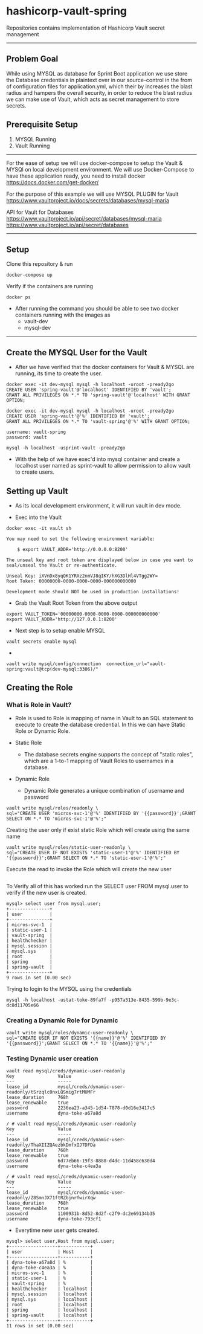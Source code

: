 # hashicorp-vault-spring
Repositories contains implementation of Hashicorp Vault secret management

---

## Problem Goal
While using MYSQL as database for Sprint Boot application we use store the Database credentials in plaintext over in our source-control in the from of configuration files for application.yml, which their by increases the blast radius and hampers the overall security, in order to reduce the blast radius we can make use of Vault, which acts as secret management to store secrets.

## Prerequisite Setup
1. MYSQL Running
2. Vault Running

---
For the ease of setup we will use docker-compose to setup the Vault & MYSQl on local development environment.
We will use Docker-Compose to have these application ready, you need to install docker 
https://docs.docker.com/get-docker/


For the purpose of this example we will use MYSQL PLUGIN for Vault
https://www.vaultproject.io/docs/secrets/databases/mysql-maria

API for Vault for Databases
https://www.vaultproject.io/api/secret/databases/mysql-maria
https://www.vaultproject.io/api/secret/databases

---

## Setup

Clone this repository & run
```
docker-compose up

```
Verify if the containers are running
```
docker ps
```
- After running the command you should be able to see two docker containers running with the images as
    - vault-dev
    - mysql-dev

----


## Create the MYSQL User for the Vault
- After we have verified that the docker containers for Vault & MYSQL are running, its time to create the user.


```
docker exec -it dev-mysql mysql -h localhost -uroot -pready2go
CREATE USER 'spring-vault'@'localhost' IDENTIFIED BY 'vault';
GRANT ALL PRIVILEGES ON *.* TO 'spring-vault'@'localhost' WITH GRANT OPTION;
```

```
docker exec -it dev-mysql mysql -h localhost -uroot -pready2go
CREATE USER 'spring-vault'@'%' IDENTIFIED BY 'vault';
GRANT ALL PRIVILEGES ON *.* TO 'vault-spring'@'%' WITH GRANT OPTION;
```

```
username: vault-spring
password: vault
```



```
mysql -h localhost -usprint-vault -pready2go
```
- With the help of we have exec'd into mysql container and create a localhost user named as sprint-vault to allow permission to allow vault to create users.


## Setting up Vault
- As its local development environment, it will run vault in dev mode.

- Exec into the Vault
```
docker exec -it vault sh
```

```
You may need to set the following environment variable:

    $ export VAULT_ADDR='http://0.0.0.0:8200'

The unseal key and root token are displayed below in case you want to
seal/unseal the Vault or re-authenticate.

Unseal Key: iXVnDx8yqQK1YRXz2nmVJ8qIKY/hXG3DlHl4VTgg2WY=
Root Token: 00000000-0000-0000-0000-000000000000

Development mode should NOT be used in production installations!
```

- Grab the Vault Root Token from the above output
```
export VAULT_TOKEN='00000000-0000-0000-0000-000000000000'
export VAULT_ADDR='http://127.0.0.1:8200'
```

- Next step is to setup enable MYSQL
```
vault secrets enable mysql
```

- 
```
vault write mysql/config/connection  connection_url="vault-spring:vault@tcp(dev-mysql:3306)/"
```


## Creating the Role
### What is Role in Vault?
- Role is used to 
Role is mapping of name in Vault to an SQL statement to execute to create the database credential.
In this we can have Static Role or Dynamic Role.

- Static Role
    - The database secrets engine supports the concept of "static roles", which are a 1-to-1 mapping of Vault Roles to usernames in a database.

- Dynamic Role
    - Dynamic Role generates a unique combination of username and password

```
vault write mysql/roles/readonly \
sql="CREATE USER 'micros-svc-1'@'%' IDENTIFIED BY '{{password}}';GRANT SELECT ON *.* TO 'micros-svc-1'@'%';"
```


Creating the user only if exist static Role which will create using the same name
```
vault write mysql/roles/static-user-readonly \
sql="CREATE USER IF NOT EXISTS 'static-user-1'@'%' IDENTIFIED BY '{{password}}';GRANT SELECT ON *.* TO 'static-user-1'@'%';"
```

Execute the read to invoke the Role which will create the new user

```

```



To Verify all of this has worked run the SELECT user FROM mysql.user to verify if the new user is created.

```
mysql> select user from mysql.user;
+---------------+
| user          |
+---------------+
| micros-svc-1  |
| static-user-1 |
| vault-spring  |
| healthchecker |
| mysql.session |
| mysql.sys     |
| root          |
| spring        |
| spring-vault  |
+---------------+
9 rows in set (0.00 sec)

```

Trying to login to the MYSQL using the credentials
```
mysql -h localhost -ustat-toke-89fa7f -p957a313e-8435-599b-9e3c-dc8d11705e66
```


### Creating a Dynamic Role for Dynamic

```
vault write mysql/roles/dynamic-user-readonly \
sql="CREATE USER IF NOT EXISTS '{{name}}'@'%' IDENTIFIED BY '{{password}}';GRANT SELECT ON *.* TO '{{name}}'@'%';"
```

### Testing Dynamic user creation

```
vault read mysql/creds/dynamic-user-readonly
Key                Value
---                -----
lease_id           mysql/creds/dynamic-user-readonly/tSrzqlc0nxLQSmig7rtMUMFr
lease_duration     768h
lease_renewable    true
password           2236ea23-a345-1d54-7878-d0d16e3417c5
username           dyna-toke-a67a8d

/ # vault read mysql/creds/dynamic-user-readonly
Key                Value
---                -----
lease_id           mysql/creds/dynamic-user-readonly/ThaXIIZQAezbkDmfxIJ7DFDa
lease_duration     768h
lease_renewable    true
password           6d77eb66-19f3-8888-d4dc-11d458c630d4
username           dyna-toke-c4ea3a

/ # vault read mysql/creds/dynamic-user-readonly
Key                Value
---                -----
lease_id           mysql/creds/dynamic-user-readonly/Z8SmnJX71ftRZbjnrfwirXqw
lease_duration     768h
lease_renewable    true
password           1100931b-8d52-8d2f-c2f9-dc2e69134b35
username           dyna-toke-793cf1
```

- Everytime new user gets created.
```
mysql> select user,Host from mysql.user;
+------------------+-----------+
| user             | Host      |
+------------------+-----------+
| dyna-toke-a67a8d | %         |
| dyna-toke-c4ea3a | %         |
| micros-svc-1     | %         |
| static-user-1    | %         |
| vault-spring     | %         |
| healthchecker    | localhost |
| mysql.session    | localhost |
| mysql.sys        | localhost |
| root             | localhost |
| spring           | localhost |
| spring-vault     | localhost |
+------------------+-----------+
11 rows in set (0.00 sec)
```